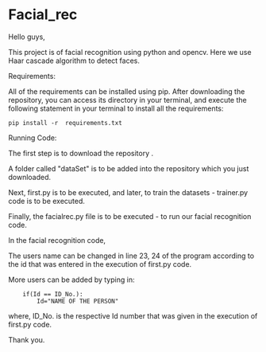 # Facial_rec
Hello guys,

This project is of facial recognition using python and opencv. Here we use Haar cascade algorithm to detect faces.
  
Requirements:

 All of the requirements can be installed using pip.
 After downloading the repository, you can access its directory in your terminal, and execute the following statement in your terminal to install all the requirements: 

    pip install -r  requirements.txt
  

Running Code:

The first step is to download the repository . 

A folder called "dataSet" is to be added into the repository which you just downloaded.
   
Next, first.py is to be executed, and later, to train the datasets - trainer.py code is to be executed.
   
Finally, the facialrec.py file is to be executed - to run our facial recognition code.
   
In the facial recognition code,
  
  The users name can be changed in line 23, 24 of the program according to the id that was entered in the execution of first.py code.  
 
 More users can be added by typing in:

        if(Id == ID_No.):
            Id="NAME OF THE PERSON"
   
   where, ID_No. is the respective Id number that was given in the execution of first.py code.
   
   
   
Thank you.
